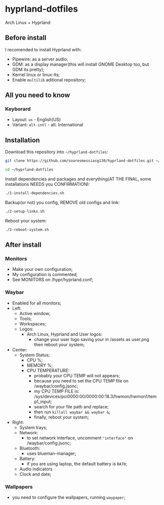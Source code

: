 # hyprland-dotfiles
Arch Linux + Hyprland

## Before install
    
I recomended to install Hyprland with:
- Pipewire: as a server audio;
- GDM: as a display manager(this will install GNOME Desktop too, but GDM its pretty);
- Kernel linux or linux-lts;
- Enable ```multilib``` aditional repository;

## All you need to know

### Keyborard

- Layout: ```us``` - English(US)
- Variant: ```alt-intl``` - alt. International

## Installation

Download this repository into ```~/hyprland-dotfiles```:

```sh
git clone https://github.com/soaresmessiasg130/hyprland-dotfiles.git ~/hyprland-dotfiles

cd ~/hyprland-dotfiles
```

Install dependencies and packages and everything(AT THE FINAL, some installations NEEDS you CONFIRMATION):

```sh
./1-install-dependencies.sh
```

Backup(or not) you config, REMOVE old configs and link:

```sh
./2-setup-links.sh
```

Reboot your system:

```sh
./3-reboot-system.sh
```

## After install

### Monitors

- Make your own configuration;
- My configuration is commented;
- See MONITORS on /hypr/hyprland.conf;

### Waybar

- Enabled for all monitors;
- Left:
  - Active window;
  - Tools;
  - Workspaces;
  - Logos:
    - Arch Linux, Hyprland and User logos:
      - change your user logo saving your in /assets as user.png then reboot your system;
- Center:
  - System Status;
    - CPU %;
    - MEMORY %;
    - CPU TEMPERATURE:
      - probably your CPU TEMP will not appears;
      - because you need to set the CPU TEMP file on /waybar/config.jsonc;
      - my CPU TEMP FILE is: /sys/devices/pci0000:00/0000:00:18.3/hwmon/hwmon1/temp1_input;
      - search for your file path and replace;
      - then run ```killall waybar && waybar &```;
      - finally, reboot your system;
- Right:
  - System trays;
  - Network:
    - to set network interface, uncomment ```"interface"``` on /waybar/config.jsonc;
  - Bluetooth:
    - uses blueman-manager;
  - Battery:
    - if you are using laptop, the default battery is ```BAT0```;
  - Audio indicators
  - Clock and date;

### Wallpapers

- you need to configure the wallpapers, running `waypaper`;
